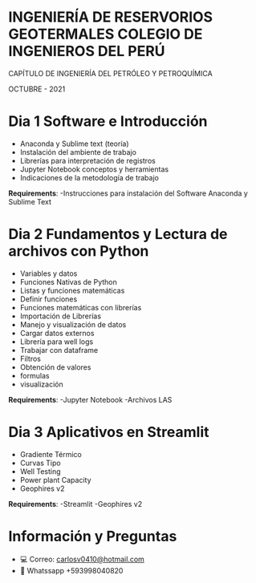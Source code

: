 # INGENIERÍA DE RESERVORIOS GEOTERMALES COLEGIO DE INGENIEROS DEL PERÚ 

CAPÍTULO DE INGENIERÍA DEL PETRÓLEO Y PETROQUÍMICA 

OCTUBRE - 2021

# Dia 1 Software e Introducción

- Anaconda y Sublime text (teoría) 
- Instalación del ambiente de trabajo 
- Librerías para interpretación de registros
- Jupyter Notebook conceptos y herramientas
- Indicaciones de la metodología de trabajo

**Requirements**: 
-Instrucciones para instalación del Software Anaconda y Sublime Text

# Dia 2 Fundamentos y Lectura de archivos con Python

- Variables y datos
- Funciones Nativas de Python
- Listas y funciones matemáticas
- Definir funciones
- Funciones matemáticas con librerías
- Importación de Librerías 
- Manejo y visualización de datos
- Cargar datos externos
- Librería para well logs
- Trabajar con dataframe 
- Filtros
- Obtención de valores     
- formulas 
- visualización

**Requirements**: 
-Jupyter Notebook
-Archivos LAS

# Dia 3 Aplicativos en Streamlit

- Gradiente Térmico
- Curvas Tipo
- Well Testing
- Power plant Capacity
- Geophires v2

**Requirements**: 
-Streamlit
-Geophires v2

# Información y Preguntas

- 💻  Correo: carlosv0410@hotmail.com
- 📱   Whatssapp +593998040820
